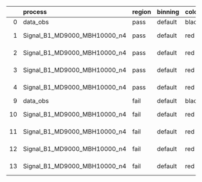 |    | process                      | region   | binning   | color   | process_type   |   scale | variation   | source_filename                                                       | source_histname    | alias                        | title     |   combine_idx |     lnN |   shapes | syst_type   | direction   | variation_alias   |
|---:|:-----------------------------|:---------|:----------|:--------|:---------------|--------:|:------------|:----------------------------------------------------------------------|:-------------------|:-----------------------------|:----------|--------------:|--------:|---------:|:------------|:------------|:------------------|
|  0 | data_obs                     | pass     | default   | black   | DATA           |       1 | nominal     | ./histograms_for_2DAlphabet_v18//BH_Data.root                         | hpass              | Data                         | Data      |           nan | nan     |      nan | nan         | nan         | nan               |
|  1 | Signal_B1_MD9000_MBH10000_n4 | pass     | default   | red     | SIGNAL         |       1 | lumi        | ./histograms_for_2DAlphabet_v18//BH_Signal_B1_MD9000_MBH10000_n4.root | hpass              | Signal_B1_MD9000_MBH10000_n4 | BH signal |           nan |   1.016 |      nan | lnN         | nan         | nan               |
|  2 | Signal_B1_MD9000_MBH10000_n4 | pass     | default   | red     | SIGNAL         |       1 | SVM         | ./histograms_for_2DAlphabet_v18//BH_Signal_B1_MD9000_MBH10000_n4.root | hpass_SVMsyst_up   | Signal_B1_MD9000_MBH10000_n4 | BH signal |           nan | nan     |        1 | shapes      | Up          | SVMsyst           |
|  3 | Signal_B1_MD9000_MBH10000_n4 | pass     | default   | red     | SIGNAL         |       1 | SVM         | ./histograms_for_2DAlphabet_v18//BH_Signal_B1_MD9000_MBH10000_n4.root | hpass_SVMsyst_down | Signal_B1_MD9000_MBH10000_n4 | BH signal |           nan | nan     |        1 | shapes      | Down        | SVMsyst           |
|  4 | Signal_B1_MD9000_MBH10000_n4 | pass     | default   | red     | SIGNAL         |       1 | nominal     | ./histograms_for_2DAlphabet_v18//BH_Signal_B1_MD9000_MBH10000_n4.root | hpass              | Signal_B1_MD9000_MBH10000_n4 | BH signal |           nan | nan     |      nan | nan         | nan         | nan               |
|  9 | data_obs                     | fail     | default   | black   | DATA           |       1 | nominal     | ./histograms_for_2DAlphabet_v18//BH_Data.root                         | hfail              | Data                         | Data      |           nan | nan     |      nan | nan         | nan         | nan               |
| 10 | Signal_B1_MD9000_MBH10000_n4 | fail     | default   | red     | SIGNAL         |       1 | lumi        | ./histograms_for_2DAlphabet_v18//BH_Signal_B1_MD9000_MBH10000_n4.root | hfail              | Signal_B1_MD9000_MBH10000_n4 | BH signal |           nan |   1.016 |      nan | lnN         | nan         | nan               |
| 11 | Signal_B1_MD9000_MBH10000_n4 | fail     | default   | red     | SIGNAL         |       1 | SVM         | ./histograms_for_2DAlphabet_v18//BH_Signal_B1_MD9000_MBH10000_n4.root | hfail_SVMsyst_up   | Signal_B1_MD9000_MBH10000_n4 | BH signal |           nan | nan     |        1 | shapes      | Up          | SVMsyst           |
| 12 | Signal_B1_MD9000_MBH10000_n4 | fail     | default   | red     | SIGNAL         |       1 | SVM         | ./histograms_for_2DAlphabet_v18//BH_Signal_B1_MD9000_MBH10000_n4.root | hfail_SVMsyst_down | Signal_B1_MD9000_MBH10000_n4 | BH signal |           nan | nan     |        1 | shapes      | Down        | SVMsyst           |
| 13 | Signal_B1_MD9000_MBH10000_n4 | fail     | default   | red     | SIGNAL         |       1 | nominal     | ./histograms_for_2DAlphabet_v18//BH_Signal_B1_MD9000_MBH10000_n4.root | hfail              | Signal_B1_MD9000_MBH10000_n4 | BH signal |           nan | nan     |      nan | nan         | nan         | nan               |